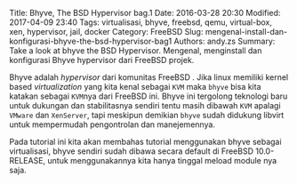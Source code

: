 Title: Bhyve, The BSD Hypervisor bag.1
Date: 2016-03-28 20:30
Modified: 2017-04-09 23:40
Tags: virtualisasi, bhyve, freebsd, qemu, virtual-box, xen, hypervisor, jail, docker
Category: FreeBSD
Slug: mengenal-install-dan-konfigurasi-bhyve-the-bsd-hypervisor-bag1
Authors: andy.zs
Summary: Take a look at bhyve the BSD Hypervisor. Mengenal, menginstall dan konfigurasi Bhyve hypervisor dari FreeBSD projek.


Bhyve adalah *hypervisor* dari komunitas FreeBSD . Jika linux memiliki kernel based *virtualization* yang kita kenal sebagai `KVM` maka `bhyve` bisa kita katakan sebagai `KVM`nya dari  FreeBSD ini. Bhyve ini tergolong teknologi baru untuk dukungan dan stabilitasnya sendiri tentu masih dibawah `KVM` apalagi `VMware` dan `XenServer`, tapi meskipun demikian `bhyve` sudah didukung libvirt untuk mempermudah pengontrolan dan manejemennya.

Pada tutorial ini kita akan membahas tutorial menggunakan bhyve sebagai virtualisasi, bhyve sendiri sudah dibawa secara default di FreeBSD 10.0-RELEASE, untuk menggunakannya kita hanya tinggal meload module nya saja.





